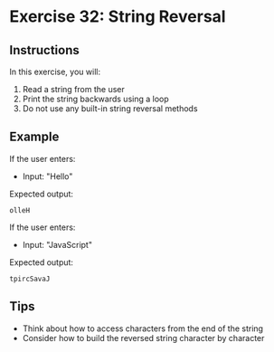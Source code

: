 # Exercise 32: String Reversal

## Instructions
In this exercise, you will:
1. Read a string from the user
2. Print the string backwards using a loop
3. Do not use any built-in string reversal methods

## Example
If the user enters:
- Input: "Hello"

Expected output:
```
olleH
```

If the user enters:
- Input: "JavaScript"

Expected output:
```
tpircSavaJ
```

## Tips
- Think about how to access characters from the end of the string
- Consider how to build the reversed string character by character
